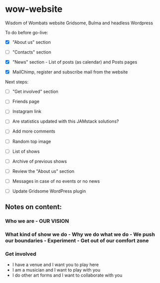 # wow-website

Wisdom of Wombats website
Gridsome, Bulma and headless Wordpress

To do before go-live:

- [x] "About us" section

- [ ] "Contacts" section

- [x] "News" section - List of posts (as calendar) and Posts pages

- [x] MailChimp, register and subscribe mail from the website

Next steps:

- [ ] "Get involved" section

- [ ] Friends page

- [ ] Instagram link

- [ ] Are statistics updated with this JAMstack solutions?

- [ ] Add more comments

- [ ] Random top image

- [ ] List of shows

- [ ] Archive of previous shows

- [ ] Review the "About us" section

- [ ] Messages in case of no events or no news

- [ ] Update Gridsome WordPress plugin

## Notes on content:

### Who we are - OUR VISION

### What kind of show we do - Why we do what we do - We push our boundaries - Experiment - Get out of our comfort zone

### Get involved
- I have a venue and I want you to play here
- I am a musician and I want to play with you
- I do other art forms and I want to collaborate with you